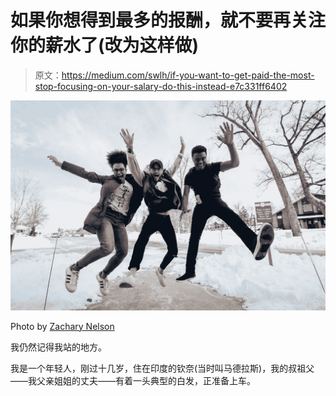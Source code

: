 # 如果你想得到最多的报酬，就不要再关注你的薪水了(改为这样做)

> 原文：<https://medium.com/swlh/if-you-want-to-get-paid-the-most-stop-focusing-on-your-salary-do-this-instead-e7c331ff6402>

![](img/1bdae3e2c777e6e1aba455e160460662.png)

Photo by [Zachary Nelson](https://unsplash.com/photos/98Elr-LIvD8?utm_source=unsplash&utm_medium=referral&utm_content=creditCopyText)

我仍然记得我站的地方。

我是一个年轻人，刚过十几岁，住在印度的钦奈(当时叫马德拉斯)，我的叔祖父——我父亲姐姐的丈夫——有着一头典型的白发，正准备上车。